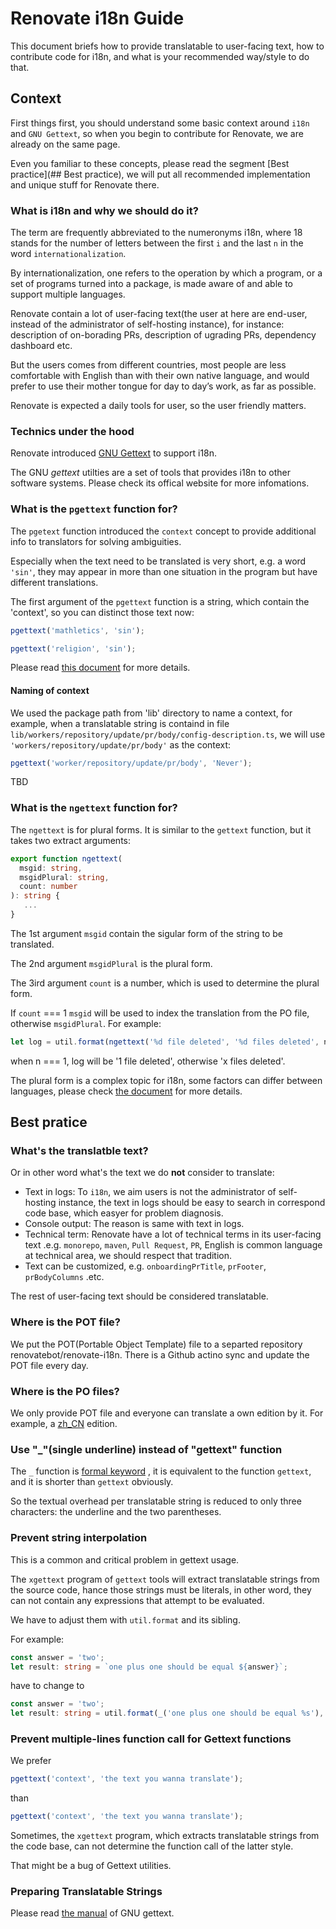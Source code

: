 # Renovate i18n Guide

This document briefs how to provide translatable to user-facing text, how to contribute code for i18n, and what is your recommended way/style to do that.

## Context

First things first, you should understand some basic context around `i18n` and `GNU Gettext`, so when you begin to contribute for Renovate, we are already on the same page.

Even you familiar to these concepts, please read the segment [Best practice](## Best practice), we will put all recommended implementation and unique stuff for Renovate there.

### What is i18n and why we should do it?

The term are frequently abbreviated to the numeronyms i18n, where 18 stands for the number of letters between the first `i` and the last `n` in the word `internationalization`.

By internationalization, one refers to the operation by which a program, or a set of programs turned into a package, is made aware of and able to support multiple languages.

Renovate contain a lot of user-facing text(the user at here are end-user, instead of the administrator of self-hosting instance), for instance: description of on-borading PRs, description of ugrading PRs, dependency dashboard etc.

But the users comes from different countries, most people are less comfortable with English than with their own native language, and would prefer to use their mother tongue for day to day’s work, as far as possible.

Renovate is expected a daily tools for user, so the user friendly matters.

### Technics under the hood

Renovate introduced [GNU Gettext](https://www.gnu.org/software/gettext/) to support i18n.

The GNU _gettext_ utilties are a set of tools that provides i18n to other software systems. Please check its offical website for more infomations.

### What is the `pgettext` function for?

The `pgetext` function introduced the `context` concept to provide additional info to translators for solving ambiguities.

Especially when the text need to be translated is very short, e.g. a word `'sin'`, they may appear in more than one situation in the program but have different translations.

The first argument of the `pgettext` function is a string, which contain the 'context', so you can distinct those text now:

```typescript
pgettext('mathletics', 'sin');

pgettext('religion', 'sin');
```

Please read [this document](https://www.gnu.org/software/gettext/manual/html_node/Contexts.html) for more details.

#### Naming of context

We used the package path from 'lib' directory to name a context, for example, when a translatable string is containd in file `lib/workers/repository/update/pr/body/config-description.ts`, we will use `'workers/repository/update/pr/body'` as the context:

```typescript
pgettext('worker/repository/update/pr/body', 'Never');
```

TBD

### What is the `ngettext` function for?

The `ngettext` is for plural forms. It is similar to the `gettext` function, but it takes two extract arguments:

```typescript
export function ngettext(
  msgid: string,
  msgidPlural: string,
  count: number
): string {
   ...
}
```

The 1st argument `msgid` contain the sigular form of the string to be translated.

The 2nd argument `msgidPlural` is the plural form.

The 3ird argument `count` is a number, which is used to determine the plural form.

If `count` === 1 `msgid` will be used to index the translation from the PO file, otherwise `msgidPlural`. For example:

```typescript
let log = util.format(ngettext('%d file deleted', '%d files deleted', n), n);
```

when n === 1, log will be '1 file deleted', otherwise 'x files deleted'.

The plural form is a complex topic for i18n, some factors can differ between languages, please check [the document](https://www.gnu.org/software/gettext/manual/html_node/Plural-forms.html#Plural-forms) for more details.

## Best pratice

### What's the translatble text?

Or in other word what's the text we do **not** consider to translate:

- Text in logs: To `i18n`, we aim users is not the administrator of self-hosting instance, the text in logs should be easy to search in correspond code base, which easyer for problem diagnosis.
- Console output: The reason is same with text in logs.
- Technical term: Renovate have a lot of technical terms in its user-facing text .e.g. `monorepo`, `maven`, `Pull Request`, `PR`, English
  is common language at technical area, we should respect that tradition.
- Text can be customized, e.g. `onboardingPrTitle`, `prFooter`, `prBodyColumns` .etc.

The rest of user-facing text should be considered translatable.

### Where is the POT file?

We put the POT(Portable Object Template) file to a separted repository renovatebot/renovate-i18n. There is a Github actino sync and update the POT file every day.

### Where is the PO files?

We only provide POT file and everyone can translate a own edition by it. For example, a [zh_CN](https://github.com/xingxing/renovate-i18n-zh-cn) edition.

### Use "\_"(single underline) instead of "gettext" function

The `_` function is [formal keyword](https://www.gnu.org/software/gettext/manual/html_node/Mark-Keywords.html) , it is equivalent to the function `gettext`, and it is shorter than `gettext` obviously.

So the textual overhead per translatable string is reduced to only three characters: the underline and the two parentheses.

### Prevent string interpolation

This is a common and critical problem in gettext usage.

The `xgettext` program of `gettext` tools will extract translatable strings from the source code, hance those strings must be literals, in other word, they can not contain any expressions that attempt to be evaluated.

We have to adjust them with `util.format` and its sibling.

For example:

```typescript
const answer = 'two';
let result: string = `one plus one should be equal ${answer}`;
```

have to change to

```typescript
const answer = 'two';
let result: string = util.format(_('one plus one should be equal %s'), answer);
```

### Prevent multiple-lines function call for Gettext functions

We prefer

```typescript
pgettext('context', 'the text you wanna translate');
```

than

```typescript
pgettext('context', 'the text you wanna translate');
```

Sometimes, the `xgettext` program, which extracts translatable strings from the code base, can not determine the function call of the latter style.

That might be a bug of Gettext utilities.

### Preparing Translatable Strings

Please read [the manual](https://www.gnu.org/software/gettext/manual/html_node/Preparing-Strings.html#Preparing-Strings) of GNU gettext.
